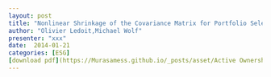 ```yaml
---
layout: post
title: "Nonlinear Shrinkage of the Covariance Matrix for Portfolio Selection"
author: "Olivier Ledoit,Michael Wolf"
presenter: "xxx"
date:  2014-01-21
categories: [ESG]
[download pdf](https://Murasamess.github.io/_posts/asset/Active Ownership.pdf)
---
```

